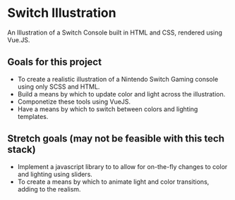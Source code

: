 # Switch Illustration

An Illustration of a Switch Console built in HTML and CSS, rendered using Vue.JS.

## Goals for this project
- To create a realistic illustration of a Nintendo Switch Gaming console using only SCSS and HTML.
- Build a means by which to update color and light across the illustration.
- Componetize these tools using VueJS.
- Have a means by which to switch between colors and lighting templates.

## Stretch goals (may not be feasible with this tech stack)
- Implement a javascript library to to allow for on-the-fly changes to color and lighting using sliders.
- To create a means by which to animate light and color transitions, adding to the realism.
